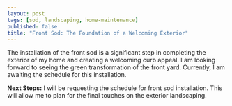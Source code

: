```yaml
---
layout: post
tags: [sod, landscaping, home-maintenance]
published: false
title: "Front Sod: The Foundation of a Welcoming Exterior"
---
```


The installation of the front sod is a significant step in completing the exterior of my home and creating a welcoming curb appeal. I am looking forward to seeing the green transformation of the front yard. Currently, I am awaiting the schedule for this installation.

**Next Steps:** I will be requesting the schedule for front sod installation. This will allow me to plan for the final touches on the exterior landscaping.
